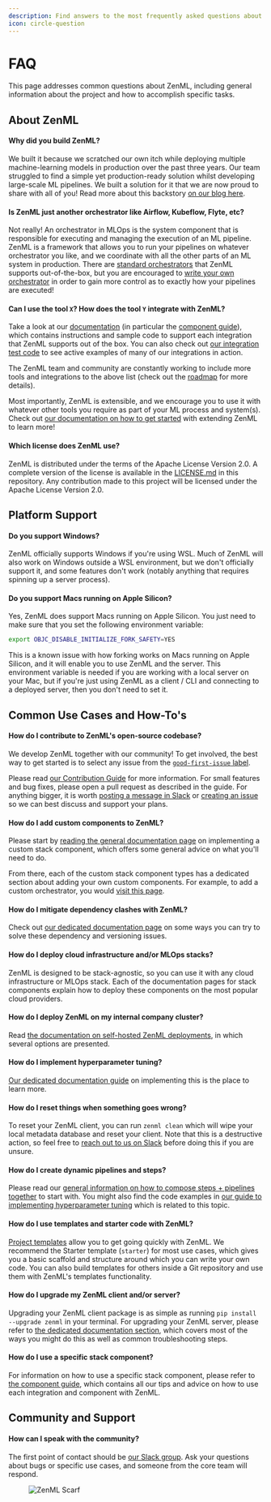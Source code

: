 ```yaml
---
description: Find answers to the most frequently asked questions about ZenML.
icon: circle-question
---
```


# FAQ

This page addresses common questions about ZenML, including general information about the project and how to accomplish specific tasks.

## About ZenML

#### Why did you build ZenML?

We built it because we scratched our own itch while deploying multiple machine-learning models in production over the past three years. Our team struggled to find a simple yet production-ready solution whilst developing large-scale ML pipelines. We built a solution for it that we are now proud to share with all of you! Read more about this backstory [on our blog here](https://blog.zenml.io/why-zenml/).

#### Is ZenML just another orchestrator like Airflow, Kubeflow, Flyte, etc?

Not really! An orchestrator in MLOps is the system component that is responsible for executing and managing the execution of an ML pipeline. ZenML is a framework that allows you to run your pipelines on whatever orchestrator you like, and we coordinate with all the other parts of an ML system in production. There are [standard orchestrators](https://docs.zenml.io/stacks/orchestrators) that ZenML supports out-of-the-box, but you are encouraged to [write your own orchestrator](https://docs.zenml.io/stacks/orchestrators/custom) in order to gain more control as to exactly how your pipelines are executed!

#### Can I use the tool `X`? How does the tool `Y` integrate with ZenML?

Take a look at our [documentation](https://docs.zenml.io) (in particular the [component guide](https://docs.zenml.io/stacks)), which contains instructions and sample code to support each integration that ZenML supports out of the box. You can also check out [our integration test code](https://github.com/zenml-io/zenml/tree/main/tests/integration/examples) to see active examples of many of our integrations in action.

The ZenML team and community are constantly working to include more tools and integrations to the above list (check out the [roadmap](https://zenml.io/roadmap) for more details). 

Most importantly, ZenML is extensible, and we encourage you to use it with whatever other tools you require as part of your ML process and system(s). Check out [our documentation on how to get started](../introduction.md) with extending ZenML to learn more!

#### Which license does ZenML use?

ZenML is distributed under the terms of the Apache License Version 2.0. A complete version of the license is available in the [LICENSE.md](https://github.com/zenml-io/zenml/blob/main/LICENSE) in this repository. Any contribution made to this project will be licensed under the Apache License Version 2.0.

## Platform Support

#### Do you support Windows?

ZenML officially supports Windows if you're using WSL. Much of ZenML will also work on Windows outside a WSL environment, but we don't officially support it, and some features don't work (notably anything that requires spinning up a server process).

#### Do you support Macs running on Apple Silicon?

Yes, ZenML does support Macs running on Apple Silicon. You just need to make sure that you set the following environment variable:

```bash
export OBJC_DISABLE_INITIALIZE_FORK_SAFETY=YES
```

This is a known issue with how forking works on Macs running on Apple Silicon, and it will enable you to use ZenML and the server. This environment variable is needed if you are working with a local server on your Mac, but if you're just using ZenML as a client / CLI and connecting to a deployed server, then you don't need to set it.

## Common Use Cases and How-To's

#### How do I contribute to ZenML's open-source codebase?

We develop ZenML together with our community! To get involved, the best way to get started is to select any issue from the [`good-first-issue` label](https://github.com/zenml-io/zenml/labels/good%20first%20issue).

Please read [our Contribution Guide](https://github.com/zenml-io/zenml/blob/main/CONTRIBUTING.md) for more information. For small features and bug fixes, please open a pull request as described in the guide. For anything bigger, it is worth [posting a message in Slack](https://zenml.io/slack/) or [creating an issue](https://github.com/zenml-io/zenml/issues/new/choose) so we can best discuss and support your plans.

#### How do I add custom components to ZenML?

Please start by [reading the general documentation page](https://docs.zenml.io/stacks/contribute/custom-stack-component) on implementing a custom stack component, which offers some general advice on what you'll need to do.

From there, each of the custom stack component types has a dedicated section about adding your own custom components. For example, to add a custom orchestrator, you would [visit this page](https://docs.zenml.io/stacks/orchestrators/custom).

#### How do I mitigate dependency clashes with ZenML?

Check out [our dedicated documentation page](https://docs.zenml.io/user-guides/best-practices/configure-python-environments) on some ways you can try to solve these dependency and versioning issues.

#### How do I deploy cloud infrastructure and/or MLOps stacks?

ZenML is designed to be stack-agnostic, so you can use it with any cloud infrastructure or MLOps stack. Each of the documentation pages for stack components explain how to deploy these components on the most popular cloud providers.

#### How do I deploy ZenML on my internal company cluster?

Read [the documentation on self-hosted ZenML deployments](../getting-started/deploying-zenml/), in which several options are presented.

#### How do I implement hyperparameter tuning?

[Our dedicated documentation guide](../user-guide/tutorial/hyper-parameter-tuning.md) on implementing this is the place to learn more.

#### How do I reset things when something goes wrong?

To reset your ZenML client, you can run `zenml clean` which will wipe your local metadata database and reset your client. Note that this is a destructive action, so feel free to [reach out to us on Slack](https://zenml.io/slack/) before doing this if you are unsure.

#### How do I create dynamic pipelines and steps?

Please read our [general information on how to compose steps + pipelines together](https://docs.zenml.io/user-guides/starter-guide/create-an-ml-pipeline) to start with. You might also find the code examples in [our guide to implementing hyperparameter tuning](../user-guide/tutorial/hyper-parameter-tuning.md) which is related to this topic.

#### How do I use templates and starter code with ZenML?

[Project templates](https://docs.zenml.io/user-guides/best-practices/project-templates) allow you to get going quickly with ZenML. We recommend the Starter template (`starter`) for most use cases, which gives you a basic scaffold and structure around which you can write your own code. You can also build templates for others inside a Git repository and use them with ZenML's templates functionality.

#### How do I upgrade my ZenML client and/or server?

Upgrading your ZenML client package is as simple as running `pip install --upgrade zenml` in your terminal. For upgrading your ZenML server, please refer to [the dedicated documentation section](../how-to/manage-zenml-server/upgrade-zenml-server.md), which covers most of the ways you might do this as well as common troubleshooting steps.

#### How do I use a specific stack component?

For information on how to use a specific stack component, please refer to [the component guide](https://docs.zenml.io/stacks), which contains all our tips and advice on how to use each integration and component with ZenML.

## Community and Support

#### How can I speak with the community?

The first point of contact should be [our Slack group](https://zenml.io/slack/). Ask your questions about bugs or specific use cases, and someone from the core team will respond.

<figure><img src="https://static.scarf.sh/a.png?x-pxid=f0b4f458-0a54-4fcd-aa95-d5ee424815bc" alt="ZenML Scarf"><figcaption></figcaption></figure>
